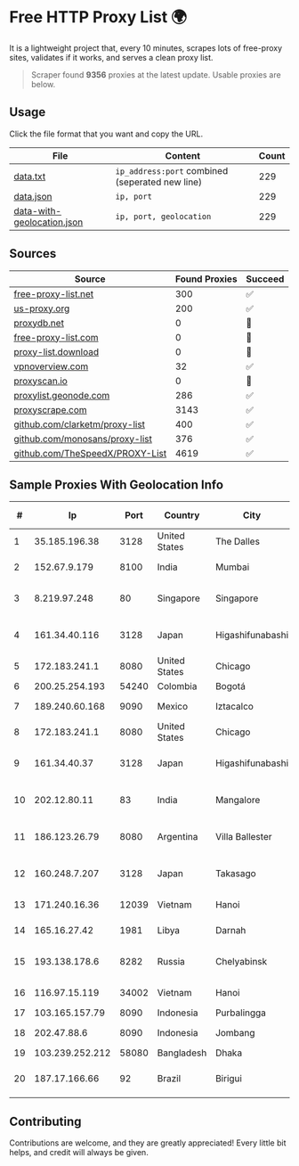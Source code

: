 
# Free HTTP Proxy List 🌍

It is a lightweight project that, every 10 minutes, scrapes lots of free-proxy sites, validates if it works, and serves a clean proxy list.


> Scraper found **9356** proxies at the latest update. Usable proxies are below.

## Usage

Click the file format that you want and copy the URL.


|File|Content|Count|
|----|-------|-----|
|[data.txt](https://raw.githubusercontent.com/themiralay/Proxy-List-World/master/data.txt)|`ip_address:port` combined (seperated new line)|229|
|[data.json](https://raw.githubusercontent.com/themiralay/Proxy-List-World/master/data.json)|`ip, port`|229|
|[data-with-geolocation.json](https://raw.githubusercontent.com/themiralay/Proxy-List-World/master/data-with-geolocation.json)|`ip, port, geolocation`|229|

## Sources

|Source|Found Proxies|Succeed|
|------|-------------|-------|
|[free-proxy-list.net](https://free-proxy-list.net)|300|✅|
|[us-proxy.org](https://www.us-proxy.org)|200|✅|
|[proxydb.net](http://proxydb.net)|0|🚫|
|[free-proxy-list.com](https://free-proxy-list.com/?page=&port=&type%5B%5D=http&type%5B%5D=https&up_time=0&search=Search)|0|🚫|
|[proxy-list.download](https://www.proxy-list.download/HTTP)|0|🚫|
|[vpnoverview.com](https://vpnoverview.com/privacy/anonymous-browsing/free-proxy-servers)|32|✅|
|[proxyscan.io](https://www.proxyscan.io)|0|🚫|
|[proxylist.geonode.com](https://proxylist.geonode.com/api/proxy-list?limit=300&page=1&sort_by=lastChecked&sort_type=desc&protocols=http,https)|286|✅|
|[proxyscrape.com](https://api.proxyscrape.com/v2/?request=displayproxies&protocol=http&timeout=10000&country=all&ssl=all&anonymity=all)|3143|✅|
|[github.com/clarketm/proxy-list](https://raw.githubusercontent.com/clarketm/proxy-list/master/proxy-list-raw.txt)|400|✅|
|[github.com/monosans/proxy-list](https://raw.githubusercontent.com/monosans/proxy-list/main/proxies/http.txt)|376|✅|
|[github.com/TheSpeedX/PROXY-List](https://raw.githubusercontent.com/TheSpeedX/PROXY-List/master/http.txt)|4619|✅|


## Sample Proxies With Geolocation Info

|#|Ip|Port|Country|City|Internet Service Provider|
|-|--|----|-------|----|-------------------------|
|1|35.185.196.38|3128|United States|The Dalles|Google LLC|
|2|152.67.9.179|8100|India|Mumbai|Oracle Corporation|
|3|8.219.97.248|80|Singapore|Singapore|Alibaba (US) Technology Co., Ltd.|
|4|161.34.40.116|3128|Japan|Higashifunabashi|NTT PC Communications, Inc.|
|5|172.183.241.1|8080|United States|Chicago|Microsoft|
|6|200.25.254.193|54240|Colombia|Bogotá|Anditel S.A.S.|
|7|189.240.60.168|9090|Mexico|Iztacalco|Uninet S.A. de C.V.|
|8|172.183.241.1|8080|United States|Chicago|Microsoft|
|9|161.34.40.37|3128|Japan|Higashifunabashi|NTT PC Communications, Inc.|
|10|202.12.80.11|83|India|Mangalore|Prisac Aviation Technologies Private Limited|
|11|186.123.26.79|8080|Argentina|Villa Ballester|Techtel LMDS Comunicaciones Interactivas S.A.|
|12|160.248.7.207|3128|Japan|Takasago|NTT PC Communications, Inc.|
|13|171.240.16.36|12039|Vietnam|Hanoi|Viettel Corporation|
|14|165.16.27.42|1981|Libya|Darnah|Aljeel Aljadeed For Technology|
|15|193.138.178.6|8282|Russia|Chelyabinsk|New Communication Technologies|
|16|116.97.15.119|34002|Vietnam|Hanoi|ETC(ENET) Company|
|17|103.165.157.79|8090|Indonesia|Purbalingga|MEGADATA-ISP|
|18|202.47.88.6|8090|Indonesia|Jombang|PT. Java Digital Nusantara|
|19|103.239.252.212|58080|Bangladesh|Dhaka|Carnival Internet|
|20|187.17.166.66|92|Brazil|Birigui|Ensite Brasil Telecomunicações Ltda - ME|



## Contributing

Contributions are welcome, and they are greatly appreciated! Every
little bit helps, and credit will always be given.

